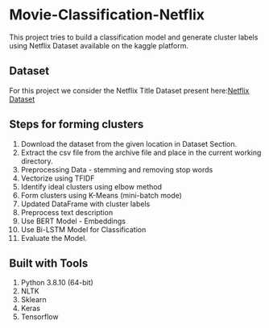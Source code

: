 # Movie-Classification-Netflix

This project tries to build a classification model and generate cluster labels using Netflix Dataset available on the kaggle platform.

## Dataset

For this project we consider the Netflix Title Dataset present here:[Netflix Dataset](https://www.kaggle.com/shivamb/netflix-shows?select=netflix_titles.csv)

## Steps for forming clusters

1. Download the dataset from the given location in Dataset Section.
2. Extract the csv file from the archive file and place in the current working directory.
3. Preprocessing Data - stemming and removing stop words
4. Vectorize using TFIDF
5. Identify ideal clusters using elbow method
6. Form clusters using K-Means (mini-batch mode)
7. Updated DataFrame with cluster labels
8. Preprocess text description
9. Use BERT Model - Embeddings
10. Use Bi-LSTM Model for Classification
11. Evaluate the Model.

## Built with Tools

1. Python 3.8.10 (64-bit)
2. NLTK
3. Sklearn
4. Keras
5. Tensorflow
